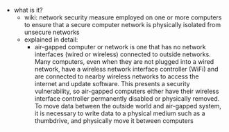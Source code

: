   * what is it?
    * wiki: network security measure employed on one or more computers to ensure that a secure computer network is physically isolated from unsecure networks
    * explained in detail:
      * air-gapped computer or network is one that has no network interfaces (wired or wireless) connected to outside networks. Many computers, even when they are not plugged into a wired network, have a wireless network interface controller (WiFi) and are connected to nearby wireless networks to access the internet and update software. This presents a security vulnerability, so air-gapped computers either have their wireless interface controller permanently disabled or physically removed. To move data between the outside world and air-gapped system, it is necessary to write data to a physical medium such as a thumbdrive, and physically move it between computers
